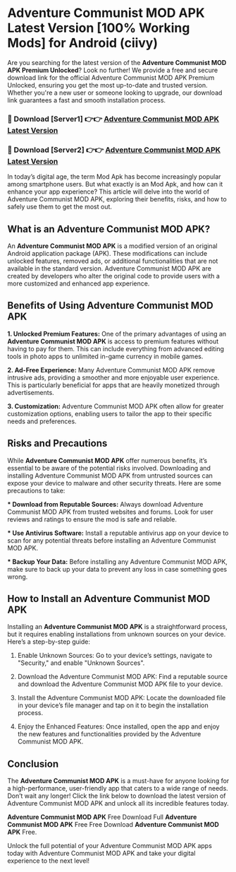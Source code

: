 # Adventure Communist MOD APK Latest Version [100% Working Mods] for Android (ciivy)

Are you searching for the latest version of the <strong>Adventure Communist MOD APK Premium Unlocked</strong>? Look no further! We provide a free and secure download link for the official Adventure Communist MOD APK Premium Unlocked, ensuring you get the most up-to-date and trusted version. Whether you're a new user or someone looking to upgrade, our download link guarantees a fast and smooth installation process.


<h3>🔴 Download [Server1] 👉👉 <a href="https://getmodsapk.pages.dev?q=Adventure+Communist+MOD+APK&ref=4R3">Adventure Communist MOD APK Latest Version</a></h3>

<h3>🔴 Download [Server2] 👉👉 <a href="https://getmodsapk.pages.dev?q=Adventure+Communist+MOD+APK&ref=4R3">Adventure Communist MOD APK Latest Version</a></h3>


In today’s digital age, the term Mod Apk has become increasingly popular among smartphone users. But what exactly is an Mod Apk, and how can it enhance your app experience? This article will delve into the world of Adventure Communist MOD APK, exploring their benefits, risks, and how to safely use them to get the most out.


<h2>What is an Adventure Communist MOD APK?</h2>

An <strong>Adventure Communist MOD APK</strong> is a modified version of an original Android application package (APK). These modifications can include unlocked features, removed ads, or additional functionalities that are not available in the standard version. Adventure Communist MOD APK are created by developers who alter the original code to provide users with a more customized and enhanced app experience.


<h2>Benefits of Using Adventure Communist MOD APK</h2>

<strong> 1. Unlocked Premium Features:</strong> One of the primary advantages of using an <strong>Adventure Communist MOD APK</strong> is access to premium features without having to pay for them. This can include everything from advanced editing tools in photo apps to unlimited in-game currency in mobile games.

<strong> 2. Ad-Free Experience:</strong> Many Adventure Communist MOD APK remove intrusive ads, providing a smoother and more enjoyable user experience. This is particularly beneficial for apps that are heavily monetized through advertisements.

<strong> 3. Customization:</strong> Adventure Communist MOD APK often allow for greater customization options, enabling users to tailor the app to their specific needs and preferences.


<h2>Risks and Precautions</h2>

While <strong>Adventure Communist MOD APK</strong> offer numerous benefits, it’s essential to be aware of the potential risks involved. Downloading and installing Adventure Communist MOD APK from untrusted sources can expose your device to malware and other security threats. Here are some precautions to take:

<strong> * Download from Reputable Sources:</strong> Always download Adventure Communist MOD APK from trusted websites and forums. Look for user reviews and ratings to ensure the mod is safe and reliable.

<strong> * Use Antivirus Software:</strong> Install a reputable antivirus app on your device to scan for any potential threats before installing an Adventure Communist MOD APK.

<strong> * Backup Your Data:</strong> Before installing any Adventure Communist MOD APK, make sure to back up your data to prevent any loss in case something goes wrong.


<h2>How to Install an Adventure Communist MOD APK</h2>

Installing an <strong>Adventure Communist MOD APK</strong> is a straightforward process, but it requires enabling installations from unknown sources on your device. Here’s a step-by-step guide:

 1. Enable Unknown Sources: Go to your device’s settings, navigate to "Security," and enable "Unknown Sources".

 2. Download the Adventure Communist MOD APK: Find a reputable source and download the Adventure Communist MOD APK file to your device.

 3. Install the Adventure Communist MOD APK: Locate the downloaded file in your device’s file manager and tap on it to begin the installation process.

 4. Enjoy the Enhanced Features: Once installed, open the app and enjoy the new features and functionalities provided by the Adventure Communist MOD APK.


<h2><strong>Conclusion</strong></h2>

The <strong>Adventure Communist MOD APK</strong> is a must-have for anyone looking for a high-performance, user-friendly app that caters to a wide range of needs. Don’t wait any longer! Click the link below to download the latest version of Adventure Communist MOD APK and unlock all its incredible features today.

<strong>Adventure Communist MOD APK</strong> Free Download Full <strong>Adventure Communist MOD APK</strong> Free Free Download <strong>Adventure Communist MOD APK</strong> Free.

Unlock the full potential of your Adventure Communist MOD APK apps today with Adventure Communist MOD APK and take your digital experience to the next level!